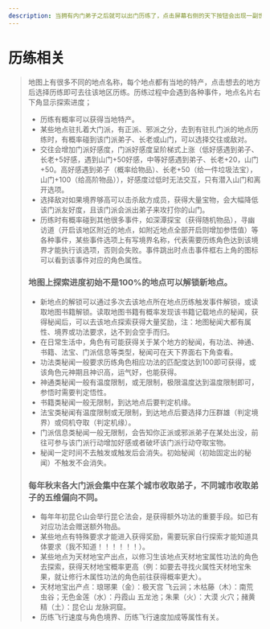 ```yaml
---
description: 当拥有内门弟子之后就可以出门历练了，点击屏幕右侧的天下按钮会出现一副世界地图，可以按住鼠标左键拖动。你所在的位置在地图下方你门派名字的地方。
---
```


# 历练相关

> 地图上有很多不同的地点名称，每个地点都有当地的特产，点击想去的地方后选择历练即可去往该地区历练。历练过程中会遇到各种事件，地点名片右下角显示探索进度；
>
> * 历练有概率可以获得当地特产。 
> * 某些地点驻扎着大门派，有正派、邪派之分，去到有驻扎门派的地点历练时，有概率碰到该门派弟子、长老或山门，可以选择交往或敌对。
> * 交往会增加门派好感度，门派好感度呈阶梯式上涨（低好感遇到弟子、长老+5好感，遇到山门+50好感，中等好感遇到弟子、长老+20，山门+50。高好感遇到弟子（概率给物品）、长老+50（给一件垃圾法宝），山门+100（给高阶物品）），好感度过低时无法交互，只有潜入山门和离开选项。
> * 选择敌对如果境界够高可以击杀敌方成员，获得大量宝物，会大幅降低该门派友好度，且该门派会派出弟子来攻打你的山门。
> * 历练时有概率碰到其他很多事件，如深潭探宝（获得随机物品），寻幽访道（开启该地区附近的地点，如附近地点全部开启则增加参悟值）等各种事件，某些事件选项上有写境界名称，代表需要历练角色达到该境界才能执行该选项，否则会失败。事件跳出时点击事件框右上角的图标可以看到该事件对应的角色属性。
>
> ### 地图上探索进度初始不是100%的地点可以解锁新地点。
>
> * 新地点的解锁可以通过多次去该地点所在地点历练触发事件解锁，或读取地图书籍解锁。读取地图书籍有概率发现该书籍记载地点的秘闻，获得秘闻后，可以去该地点探索获得大量奖励，注：地图秘闻大都有属性、境界或功法要求，达不到会空手而归。
> * 在日常生活中，角色有可能获得关于某个地方的秘闻，有功法、神通、书籍、法宝、门派信息等类型，秘闻可在天下界面右下角查看。
> * 功法类秘闻一般要求历练角色相应功法的匹配度达到100即可获得，或该角色元神期且神识高，运气好，也能获得。
> * 神通类秘闻一般有温度限制，或无限制，极限温度达到温度限制即可，参悟时需要判定悟性。
> * 书籍类秘闻一般无限制，到达地点后要判定机缘。
> * 法宝类秘闻有温度限制或无限制，到达地点后要选择力压群雄（判定境界）或伺机夺取（判定机缘）。
> * 门派信息类秘闻一般无限制，会告知你正派或邪派弟子在某处出没，前往可参与该门派行动增加好感或者破坏该门派行动夺取宝物。
> * 秘闻一定时间不去触发或触发后会消失。初始秘闻（初始固定出的秘闻）不触发不会消失。
>
> ### 每年秋末各大门派会集中在某个城市收取弟子，不同城市收取弟子的五维偏向不同。
>
> * 每年年初昆仑山会举行昆仑法会，是获得额外功法的重要手段。如已有对应功法会赠送额外物品。
> * 某些地点有特殊要求才能进入获得奖励，需要玩家自行探索才能知道具体要求（我不知道！！！！！！）。
> * 某些地点为天材地宝产出点，以修习生该地点天材地宝属性功法的角色去探索，获得天材地宝概率更高（例：如要去寻找火属性天材地宝朱果，就让修行木属性功法的角色前往获得概率更大）。
> *  天材地宝出产点：琅琊果（金）：极天宫 飞云涧；木枯藤（木）：南荒 虫谷；无色金莲（水）：丹霞山 五龙池；朱果（火）：大漠 火穴；赭黄精（土）：昆仑山 龙脉洞窟。 
> * 历练飞行速度与角色境界、历练飞行速度加成等属性有关。

